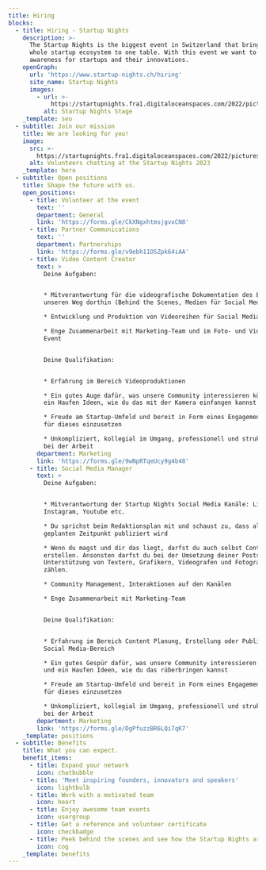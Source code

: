 ```yaml
---
title: Hiring
blocks:
  - title: Hiring - Startup Nights
    description: >-
      The Startup Nights is the biggest event in Switzerland that brings the
      whole startup ecosystem to one table. With this event we want to create
      awareness for startups and their innovations.
    openGraph:
      url: 'https://www.startup-nights.ch/hiring'
      site_name: Startup Nights
      images:
        - url: >-
            https://startupnights.fra1.digitaloceanspaces.com/2022/pictures/stage.jpg
          alt: Startup Nights Stage
    _template: seo
  - subtitle: Join our mission
    title: We are looking for you!
    image:
      src: >-
        https://startupnights.fra1.digitaloceanspaces.com/2022/pictures/fireside.jpg
      alt: Volunteers chatting at the Startup Nights 2023
    _template: hero
  - subtitle: Open positions
    title: Shape the future with us.
    open_positions:
      - title: Volunteer at the event
        text: ''
        department: General
        link: 'https://forms.gle/CkXNgxhtmsjgvxCN8'
      - title: Partner Communications
        text: ''
        department: Partnerships
        link: 'https://forms.gle/v9ebh11DSZpk64iAA'
      - title: Video Content Creator
        text: >
          Deine Aufgaben:


          * Mitverantwortung für die videografische Dokumentation des Events und
          unseren Weg dorthin (Behind the Scenes, Medien für Social Media etc.)

          * Entwicklung und Produktion von Videoreihen für Social Media

          * Enge Zusammenarbeit mit Marketing-Team und im Foto- und Videoteam am
          Event


          Deine Qualifikation:


          * Erfahrung im Bereich Videoproduktionen

          * Ein gutes Auge dafür, was unsere Community interessieren könnte und
          ein Haufen Ideen, wie du das mit der Kamera einfangen kannst

          * Freude am Startup-Umfeld und bereit in Form eines Engagements dich
          für dieses einzusetzen

          * Unkompliziert, kollegial im Umgang, professionell und strukturiert
          bei der Arbeit
        department: Marketing
        link: 'https://forms.gle/9wNpRTqeUcy9g4b48'
      - title: Social Media Manager
        text: >
          Deine Aufgaben:


          * Mitverantwortung der Startup Nights Social Media Kanäle: LinkedIn,
          Instagram, Youtube etc.

          * Du sprichst beim Redaktionsplan mit und schaust zu, dass alles zum
          geplanten Zeitpunkt publiziert wird

          * Wenn du magst und dir das liegt, darfst du auch selbst Content
          erstellen. Ansonsten darfst du bei der Umsetzung deiner Posts auf die
          Unterstützung von Textern, Grafikern, Videografen und Fotografen
          zählen.

          * Community Management, Interaktionen auf den Kanälen

          * Enge Zusammenarbeit mit Marketing-Team


          Deine Qualifikation:


          * Erfahrung im Bereich Content Planung, Erstellung oder Publishing im
          Social Media-Bereich

          * Ein gutes Gespür dafür, was unsere Community interessieren könnte
          und ein Haufen Ideen, wie du das rüberbringen kannst

          * Freude am Startup-Umfeld und bereit in Form eines Engagements dich
          für dieses einzusetzen

          * Unkompliziert, kollegial im Umgang, professionell und strukturiert
          bei der Arbeit
        department: Marketing
        link: 'https://forms.gle/DgPfuzzBR6LQi7qK7'
    _template: positions
  - subtitle: Benefits
    title: What you can expect.
    benefit_items:
      - title: Expand your network
        icon: chatbubble
      - title: 'Meet inspiring founders, innovators and speakers'
        icon: lightbulb
      - title: Work with a motivated team
        icon: heart
      - title: Enjoy awesome team events
        icon: usergroup
      - title: Get a reference and volunteer certificate
        icon: checkbadge
      - title: Peek behind the scenes and see how the Startup Nights are organised
        icon: cog
    _template: benefits
---
```





































